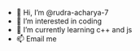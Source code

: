 - 👋 Hi, I’m @rudra-acharya-7
- 👀 I’m interested in coding
- 🌱 I’m currently learning c++ and js
- 📫 Email me 
<!---
rudra-acharya-7/rudra-acharya-7 is a ✨ special ✨ repository because its `README.md` (this file) appears on your GitHub profile.
You can click the Preview link to take a look at your changes.
--->
